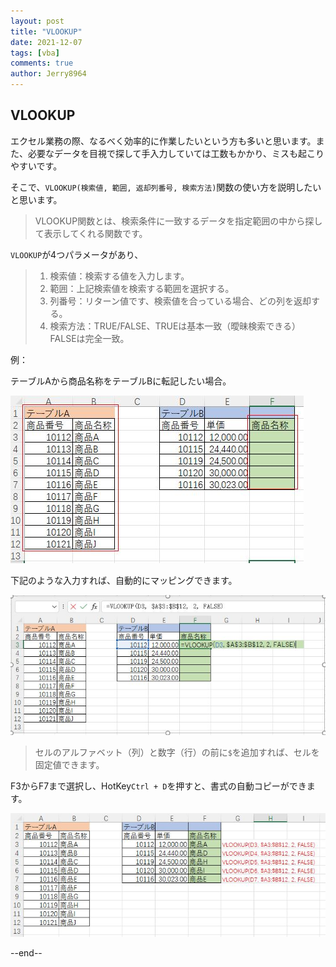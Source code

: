 ```yaml
---
layout: post
title: "VLOOKUP"
date: 2021-12-07
tags: [vba]
comments: true
author: Jerry8964
---
```




## VLOOKUP

エクセル業務の際、なるべく効率的に作業したいという方も多いと思います。また、必要なデータを目視で探して手入力していては工数もかかり、ミスも起こりやすいです。

そこで、`VLOOKUP(検索値, 範囲, 返却列番号, 検索方法)`関数の使い方を説明したいと思います。

>  VLOOKUP関数とは、検索条件に一致するデータを指定範囲の中から探して表示してくれる関数です。

`VLOOKUP`が4つパラメータがあり、

> 1. 検索値：検索する値を入力します。
> 2. 範囲：上記検索値を検索する範囲を選択する。
> 3. 列番号：リターン値です、検索値を合っている場合、どの列を返却する。
> 4. 検索方法：TRUE/FALSE、TRUEは基本一致（曖昧検索できる）FALSEは完全一致。



例：

テーブルAから商品名称をテーブルBに転記したい場合。

![](https://raw.githubusercontent.com/jerry8964/jerry8964.github.io/main/images/vlookup-0001.JPG)



下記のような入力すれば、自動的にマッピングできます。

![](https://raw.githubusercontent.com/jerry8964/jerry8964.github.io/main/images/vlookup-00002.JPG)

> セルのアルファベット（列）と数字（行）の前に`$`を追加すれば、セルを固定値できます。

F3からF7まで選択し、HotKey`Ctrl + D`を押すと、書式の自動コピーができます。

![](https://raw.githubusercontent.com/jerry8964/jerry8964.github.io/main/images/vlookup-00003.JPG)





--end--